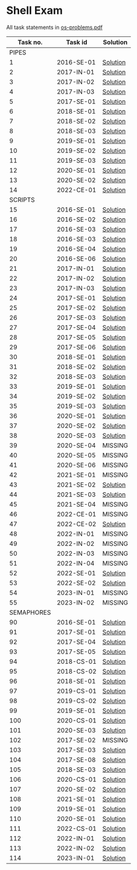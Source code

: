 # Shell Exam

All task statements in [os-problems.pdf](<./os-problems.pdf>)

|Task no.|Task id|Solution|
|---|---|---|
|PIPES|||
|1|2016-SE-01|[Solution](<Pipes2016-SE-01.sh>)|
|2|2017-IN-01|[Solution](<Pipes2017-IN-01.sh>)|
|3|2017-IN-02|[Solution](<Pipes2017-IN-02.sh>)|
|4|2017-IN-03|[Solution](<Pipes2017-IN-03.sh>)|
|5|2017-SE-01|[Solution](<Pipes2017-SE-01.sh>)|
|6|2018-SE-01|[Solution](<Pipes2018-SE-01.sh>)|
|7|2018-SE-02|[Solution](<Pipes2018-SE-02.sh>)|
|8|2018-SE-03|[Solution](<Pipes2018-SE-03.sh>)|
|9|2019-SE-01|[Solution](<Pipes2019-SE-01.sh>)|
|10|2019-SE-02|[Solution](<Pipes/2019-SE-02.sh>)|
|11|2019-SE-03|[Solution](<Pipes/2019-SE-03.sh>)|
|12|2020-SE-01|[Solution](<Pipes/2020-SE-01.sh>)|
|13|2020-SE-02|[Solution](<Pipes/2020-SE-02.sh>)|
|14|2022-CE-01|[Solution](<Pipes/2022-CE-01.sh>)|
|SCRIPTS|||
|15|2016-SE-01|[Solution](<Scripts/2016-SE-01.sh>)|
|16|2016-SE-02|[Solution](<Scripts/2016-SE-02.sh>)|
|17|2016-SE-03|[Solution](<Scripts/2016-SE-03_2.sh>)|
|18|2016-SE-03|[Solution](<Scripts/2016-SE-03.sh>)|
|19|2016-SE-04|[Solution](<Scripts/2016-SE-04.sh>)|
|20|2016-SE-06|[Solution](<Scripts/2016-SE-06.sh>)|
|21|2017-IN-01|[Solution](<Scripts/2017-IN-01.sh>)|
|22|2017-IN-02|[Solution](<Scripts/2017-IN-02.sh>)|
|23|2017-IN-03|[Solution](<Scripts/2017-IN-03.sh>)|
|24|2017-SE-01|[Solution](<Scripts/2017-SE-01.sh>)|
|25|2017-SE-02|[Solution](<Scripts/2017-SE-02.sh>)|
|26|2017-SE-03|[Solution](<Scripts/2017-SE-03.sh>)|
|27|2017-SE-04|[Solution](<Scripts/2017-SE-04.sh>)|
|28|2017-SE-05|[Solution](<Scripts/2017-SE-05.sh>)|
|29|2017-SE-06|[Solution](<Scripts/2017-SE-06.sh>)|
|30|2018-SE-01|[Solution](<Scripts/2018-SE-01.sh>)|
|31|2018-SE-02|[Solution](<Scripts/2018-SE-02.sh>)|
|32|2018-SE-03|[Solution](<Scripts/2018-SE-03.sh>)|
|33|2019-SE-01|[Solution](<Scripts/2019-SE-01.sh>)|
|34|2019-SE-02|[Solution](<Scripts/2019-SE-02.sh>)|
|35|2019-SE-03|[Solution](<Scripts/2019-SE-03.sh>)|
|36|2020-SE-01|[Solution](<Scripts/2020-SE-01.sh>)|
|37|2020-SE-02|[Solution](<Scripts/2020-SE-02.sh>)|
|38|2020-SE-03|[Solution](<Scripts/2020-SE-03.sh>)|
|39|2020-SE-04|MISSING|
|40|2020-SE-05|MISSING|
|41|2020-SE-06|MISSING|
|42|2021-SE-01|MISSING|
|43|2021-SE-02|[Solution](<Scripts/2021-SE-02.sh>)|
|44|2021-SE-03|[Solution](<Scripts/2021-SE-03.sh>)|
|45|2021-SE-04|MISSING|
|46|2022-CE-01|MISSING|
|47|2022-CE-02|[Solution](<Scripts/2022-CE-02.sh>)|
|48|2022-IN-01|MISSING|
|49|2022-IN-02|MISSING|
|50|2022-IN-03|MISSING|
|51|2022-IN-04|MISSING|
|52|2022-SE-01|[Solution](<Scripts/2022-SE-01.sh>)|
|53|2022-SE-02|[Solution](<Scripts/2022-SE-02.sh>)|
|54|2023-IN-01|MISSING|
|55|2023-IN-02|MISSING|
|SEMAPHORES|||
|90|2016-SE-01|[Solution](<Semaphores2016-SE-01.md>)|
|91|2017-SE-01|[Solution](<Semaphores2017-SE-01.md>)|
|92|2017-SE-04|[Solution](<Semaphores2017-SE-04.md>)|
|93|2017-SE-05|[Solution](<Semaphores2017-SE-05.md>)|
|94|2018-CS-01|[Solution](<Semaphores2018-CS-01.md>)|
|95|2018-CS-02|[Solution](<Semaphores2018-CS-02.md>)|
|96|2018-SE-01|[Solution](<Semaphores2018-SE-01.md>)|
|97|2019-CS-01|[Solution](<Semaphores2019-CS-01.md>)|
|98|2019-CS-02|[Solution](<Semaphores2019-CS-02.md>)|
|99|2019-SE-01|[Solution](<Semaphores2019-SE-01.md>)|
|100|2020-CS-01|[Solution](<Semaphores/2020-CS-01.md>)|
|101|2020-SE-03|[Solution](<Semaphores/2020-SE-03.md>)|
|102|2017-SE-02|MISSING|
|103|2017-SE-03|[Solution](<Semaphores/2017-SE-03.md>)|
|104|2017-SE-08|[Solution](<Semaphores/2017-SE-08.md>)|
|105|2018-SE-03|[Solution](<Semaphores/2018-SE-03.md>)|
|106|2020-CS-01|[Solution](<Semaphores/2020-CS-01_2.md>)|
|107|2020-SE-02|[Solution](<Semaphores/2020-SE-02.md>)|
|108|2021-SE-01|[Solution](<Semaphores/2021-SE-01.md>)|
|109|2019-SE-01|[Solution](<Semaphores/2019-SE-01_1.md>)|
|110|2020-SE-01|[Solution](<Semaphores/2020-SE-01.md>)|
|111|2022-CS-01|[Solution](<Semaphores/2022-CS-01.md>)|
|112|2022-IN-01|[Solution](<Semaphores/2022-IN-01.md>)|
|113|2022-IN-02|[Solution](<Semaphores/2022-IN-02.md>)|
|114|2023-IN-01|[Solution](<Semaphores/2023-IN-01.md>)|
